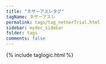 ```yaml
---
title: "ネザーアスレタグ"
tagName: ネザーアスレ
permalink: tags/tag_netherTrial.html
sidebar: mydoc_sidebar
folder: tags
comments: false
---
```

{% include taglogic.html %}
